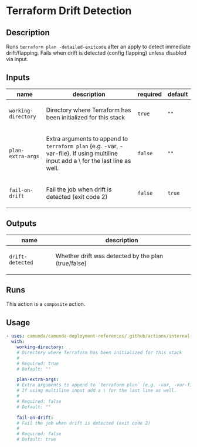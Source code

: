 # Terraform Drift Detection

## Description

Runs `terraform plan -detailed-exitcode` after an apply to detect immediate drift/flapping.
Fails when drift is detected (config flapping) unless disabled via input.


## Inputs

| name | description | required | default |
| --- | --- | --- | --- |
| `working-directory` | <p>Directory where Terraform has been initialized for this stack</p> | `true` | `""` |
| `plan-extra-args` | <p>Extra arguments to append to <code>terraform plan</code> (e.g. -var, -var-file). If using multiline input add a \ for the last line as well.</p> | `false` | `""` |
| `fail-on-drift` | <p>Fail the job when drift is detected (exit code 2)</p> | `false` | `true` |


## Outputs

| name | description |
| --- | --- |
| `drift-detected` | <p>Whether drift was detected by the plan (true/false)</p> |


## Runs

This action is a `composite` action.

## Usage

```yaml
- uses: camunda/camunda-deployment-references/.github/actions/internal-terraform-drift-detect@main
  with:
    working-directory:
    # Directory where Terraform has been initialized for this stack
    #
    # Required: true
    # Default: ""

    plan-extra-args:
    # Extra arguments to append to `terraform plan` (e.g. -var, -var-file).
    # If using multiline input add a \ for the last line as well.
    #
    # Required: false
    # Default: ""

    fail-on-drift:
    # Fail the job when drift is detected (exit code 2)
    #
    # Required: false
    # Default: true
```
